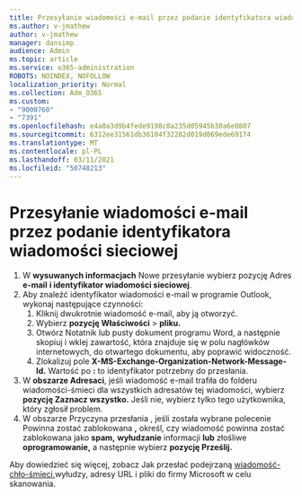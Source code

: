 ```yaml
---
title: Przesyłanie wiadomości e-mail przez podanie identyfikatora wiadomości sieciowej
ms.author: v-jmathew
author: v-jmathew
manager: dansimp
audience: Admin
ms.topic: article
ms.service: o365-administration
ROBOTS: NOINDEX, NOFOLLOW
localization_priority: Normal
ms.collection: Adm_O365
ms.custom:
- "9000760"
- "7391"
ms.openlocfilehash: e4a0a3d9b4fede9198c8a235d05945b30a6e0807
ms.sourcegitcommit: 6312ee31561db36104f32282d019d069ede69174
ms.translationtype: MT
ms.contentlocale: pl-PL
ms.lasthandoff: 03/11/2021
ms.locfileid: "50748213"
---
```

# <a name="submit-an-email-message-by-providing-the-network-message-id"></a>Przesyłanie wiadomości e-mail przez podanie identyfikatora wiadomości sieciowej

1. W **wysuwanych informacjach** Nowe przesyłanie wybierz pozycję Adres **e-mail** **i identyfikator wiadomości sieciowej**.
2. Aby znaleźć identyfikator wiadomości e-mail w programie Outlook, wykonaj następujące czynności:
    1. Kliknij dwukrotnie wiadomość e-mail, aby ją otworzyć.
    1. Wybierz **pozycję Właściwości**  >  **pliku.**
    1. Otwórz Notatnik lub pusty dokument programu Word, a następnie  skopiuj i wklej zawartość, która znajduje się w polu nagłówków internetowych, do otwartego dokumentu, aby poprawić widoczność.
    1. Zlokalizuj pole **X-MS-Exchange-Organization-Network-Message-Id.** Wartość po **:** to identyfikator potrzebny do przesłania.
3. W **obszarze Adresaci**, jeśli wiadomość e-mail trafiła do folderu wiadomości-śmieci dla wszystkich adresatów tej wiadomości, wybierz **pozycję Zaznacz wszystko.** Jeśli nie, wybierz tylko tego użytkownika, który zgłosił problem.
4. W obszarze Przyczyna przesłania , jeśli została wybrane polecenie Powinna zostać zablokowana **,** określ, czy wiadomość powinna zostać zablokowana jako **spam,** **wyłudzanie** informacji **lub** złośliwe **oprogramowanie,** a następnie wybierz **pozycję Prześlij.**

Aby dowiedzieć się więcej, zobacz Jak przesłać podejrzaną [wiadomość-chło-śmieci,](https://go.microsoft.com/fwlink/?linkid=2101479)wyłudzy, adresy URL i pliki do firmy Microsoft w celu skanowania.
